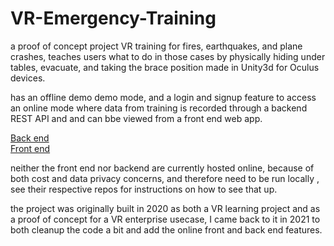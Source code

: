 # VR-Emergency-Training
a proof of concept project VR training for fires, earthquakes, and plane crashes, teaches users what to do in those cases by physically hiding under tables, evacuate, and taking the brace position made in Unity3d for Oculus devices.

has an offline demo demo mode, and a login and signup feature to access an online mode where data from training is recorded through a backend REST API and and can bbe viewed from a front end web app.

[Back end](https://github.com/shoshanimayan/EmergencyTrainingBackend)<br/>
[Front end](https://github.com/shoshanimayan/emergencyTrainingWebFrontEnd)

neither the front end nor backend are currently hosted online, because of both cost and data privacy concerns, and therefore need to be run locally , see their respective repos for instructions on how to see that up.

the project was originally built in 2020 as both a VR learning project and as a proof of concept for a VR enterprise usecase, I came back to it in 2021 to both cleanup the code a bit and add the online front and back end features.
